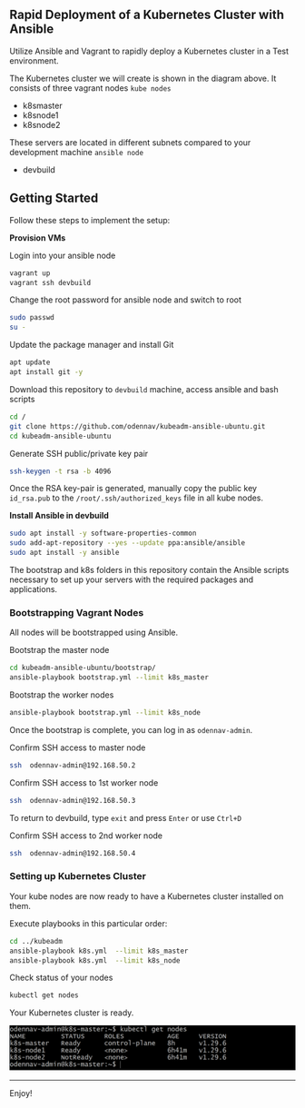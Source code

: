 ## Rapid Deployment of a Kubernetes Cluster with Ansible
   Utilize Ansible and Vagrant to rapidly deploy a Kubernetes cluster in a Test environment.
 
   The Kubernetes cluster we will create is shown in the diagram above. It consists of three vagrant nodes `kube nodes`
   - k8smaster
   - k8snode1 
   - k8snode2

   These servers are located in different subnets compared to your development machine `ansible node`
   - devbuild

## Getting Started

   Follow these steps to implement the setup:

   **Provision VMs**
   
   Login into your ansible node
   ```bash
   vagrant up
   vagrant ssh devbuild
   ```

   Change the root password for ansible node and switch to root
   ```bash
   sudo passwd
   su - 
   ```
  
   Update the package manager and install Git
   ```bash
   apt update
   apt install git -y
   ```

   Download this repository to `devbuild` machine, access ansible and bash scripts
   ```bash
   cd /
   git clone https://github.com/odennav/kubeadm-ansible-ubuntu.git
   cd kubeadm-ansible-ubuntu
   ```

   Generate SSH public/private key pair
   ```bash
   ssh-keygen -t rsa -b 4096
   ```
   
   Once the RSA key-pair is generated, manually copy the public key `id_rsa.pub` to the `/root/.ssh/authorized_keys` file in all kube nodes.

   **Install Ansible in devbuild**
   ```bash
   sudo apt install -y software-properties-common
   sudo add-apt-repository --yes --update ppa:ansible/ansible
   sudo apt install -y ansible
   ```


The bootstrap and k8s folders in this repository contain the Ansible scripts necessary to set up your servers with the required packages and applications.


### Bootstrapping Vagrant Nodes

   All nodes will be bootstrapped using Ansible.

   Bootstrap the master node
   ```bash
   cd kubeadm-ansible-ubuntu/bootstrap/
   ansible-playbook bootstrap.yml --limit k8s_master
   ```

   Bootstrap the worker nodes
   ```bash
   ansible-playbook bootstrap.yml --limit k8s_node
   ```
   
   Once the bootstrap is complete, you can log in as `odennav-admin`.

   Confirm SSH access to master node
   ```bash
   ssh  odennav-admin@192.168.50.2
   ```
   Confirm SSH access to 1st worker node   
   ```bash
   ssh  odennav-admin@192.168.50.3
   ```  
   To return to devbuild, type `exit` and press `Enter` or use `Ctrl+D`
   
   Confirm SSH access to 2nd worker node
   ```bash
   ssh  odennav-admin@192.168.50.4
   ```  
  
### Setting up Kubernetes Cluster
   Your kube nodes are now ready to have a Kubernetes cluster installed on them.
   
   Execute playbooks in this particular order:

   ```bash
   cd ../kubeadm
   ansible-playbook k8s.yml  --limit k8s_master
   ansible-playbook k8s.yml  --limit k8s_node
   ```

   Check status of your nodes
   ```bash
   kubectl get nodes
   ```

   Your Kubernetes cluster is ready.


   ![](https://github.com/odennav/kubeadm-ansible-ubuntu/blob/main/docs/cluster.png)


-----

   Enjoy!

